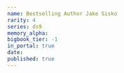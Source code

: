 ```yaml
---
name: Bestselling Author Jake Sisko
rarity: 4
series: ds9
memory_alpha:
bigbook_tier: -1
in_portal: true
date:
published: true
---
```



